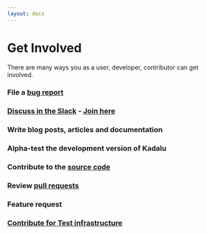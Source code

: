 ```yaml
---
layout: docs
---
```


# Get Involved

There are many ways you as a user, developer, contributor can get involved.

### File a [bug report](https://github.com/kadalu/kadalu/issues/new)

### [Discuss in the Slack](https://kadalu.slack.com) - [Join here](https://join.slack.com/t/kadalu/shared_invite/enQtNzg1ODQ0MDA5NTM2LWMzMTc5ZTJmMjk4MzI0YWVhOGFlZTJjZjY5MDNkZWI0Y2VjMDBlNzVkZmI1NWViN2U3MDNlNDJhNjE5OTBlOGU)

### Write blog posts, articles and documentation

### Alpha-test the development version of Kadalu

### Contribute to the [source code](https://github.com/kadalu/)

### Review [pull requests](https://github.com/kadalu/kadalu/pulls)

### Feature request

### [Contribute for Test infrastructure](mailto:support@kadalu.io)
